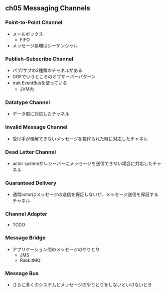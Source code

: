 ## ch05 Messaging Channels
### Point-to-Point Channel

- メールボックス
    - FIFO
- メッセージ処理はシーケンシャル

### Publish-Subscribe Channel

- パブ/サブの2種類のチャネルがある
- GOFでいうところのオブザーバーパターン
- trait EventBusを使っている
    - JVM内

### Datatype Channel

- データ型に対応したチャネル

### Invalid Message Channel

- 受け手が理解できないメッセージを投げられた時に対応したチャネル

### Dead Letter Channel

- actor systemがレシーバーにメッセージを送信できない場合に対応したチャネル

### Guaranteed Delivery

- 通常actorはメッセージの送信を保証しないが、メッセージ送信を保証するチャネル

### Channel Adapter

- TODO

### Message Bridge

- アプリケーション間のメッセージのやりとり
    - JMS
    - RabbitMQ

### Message Bus

- さらに多くのシステムとメッセージのやりとりをしないといけないとき

